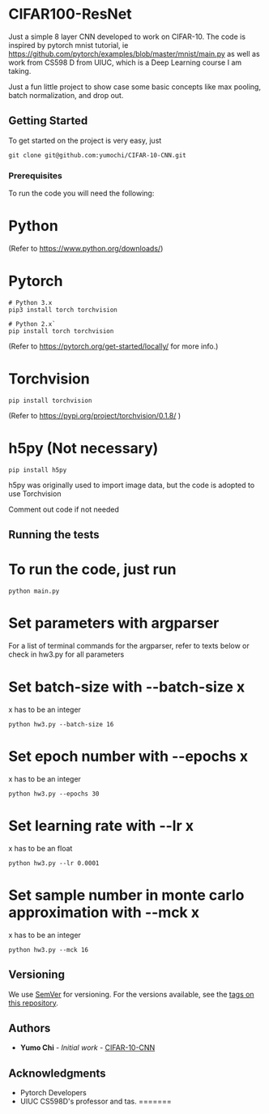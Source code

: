 # CIFAR100-ResNet

Just a simple 8 layer CNN developed to work on CIFAR-10. The code is inspired by pytorch mnist tutorial, ie https://github.com/pytorch/examples/blob/master/mnist/main.py as well as work from CS598 D from UIUC, which is a 
Deep Learning course I am taking.

Just a fun little project to show case some basic concepts like max pooling, batch normalization, and drop out.

## Getting Started

To get started on the project is very easy, just

```
git clone git@github.com:yumochi/CIFAR-10-CNN.git
```

### Prerequisites

To run the code you will need the following:

# Python

(Refer to https://www.python.org/downloads/)

# Pytorch 

```
# Python 3.x
pip3 install torch torchvision
```

```
# Python 2.x`
pip install torch torchvision
```

(Refer to https://pytorch.org/get-started/locally/ for more info.)



# Torchvision

```
pip install torchvision
```

(Refer to https://pypi.org/project/torchvision/0.1.8/ )

# h5py (Not necessary)

```
pip install h5py
```

h5py was originally used to import image data, but the code is adopted to use Torchvision

Comment out code if not needed

## Running the tests

# To run the code, just run

```
python main.py
```
# Set parameters with argparser

For a list of terminal commands for the argparser, refer to texts below or check in hw3.py for all parameters

# Set batch-size with --batch-size x

x has to be an integer

```
python hw3.py --batch-size 16
```

# Set epoch number with --epochs x

x has to be an integer

```
python hw3.py --epochs 30
```

# Set learning rate with --lr x

x has to be an float

```
python hw3.py --lr 0.0001
```

# Set sample number in monte carlo approximation with --mck x

x has to be an integer

```
python hw3.py --mck 16
```

## Versioning

We use [SemVer](http://semver.org/) for versioning. For the versions available, see the [tags on this repository](https://github.com/your/project/tags). 

## Authors

* **Yumo Chi** - *Initial work* - [CIFAR-10-CNN](https://github.com/yumochi/CIFAR-10-CNN)


## Acknowledgments

* Pytorch Developers
* UIUC CS598D's professor and tas.
=======
